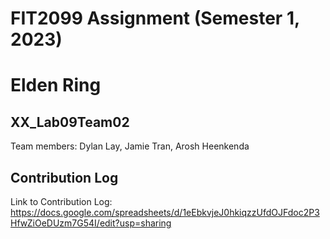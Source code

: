 # FIT2099 Assignment (Semester 1, 2023)
# Elden Ring

## XX_Lab09Team02
Team members:
Dylan Lay, Jamie Tran, Arosh Heenkenda

## Contribution Log
Link to Contribution Log:
https://docs.google.com/spreadsheets/d/1eEbkvjeJ0hkiqzzUfdOJFdoc2P3HfwZiOeDUzm7G54I/edit?usp=sharing
